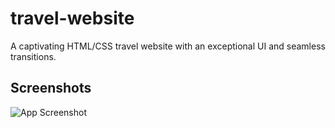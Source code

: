 # travel-website
A captivating HTML/CSS travel website with an exceptional UI and seamless transitions.


## Screenshots


![App Screenshot](https://i.postimg.cc/DyrG7XTy/screencapture-file-D-STUDY-02-CSS-Travelogue-index-html-2024-03-03-20-46-15.png)
